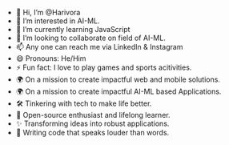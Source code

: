 - 👋 Hi, I’m @Harivora
- 👀 I’m interested in AI-ML.
- 🌱 I’m currently learning JavaScript
- 💞️ I’m looking to collaborate on field of AI-ML. 
- 📫 Any one can reach me via LinkedIn & Instagram
- 😄 Pronouns: He/Him
- ⚡ Fun fact: I love to play games and sports acitivities.
- 🌍 On a mission to create impactful web and mobile solutions.
- 🌍 On a mission to create impactful AI-ML based Applications.
- 🛠️ Tinkering with tech to make life better.
- 🖤 Open-source enthusiast and lifelong learner.
- ✨ Transforming ideas into robust applications.
- 📝 Writing code that speaks louder than words.
<!---
Harivora/Harivora is a ✨ special ✨ repository because its `README.md` (this file) appears on your GitHub profile.
You can click the Preview link to take a look at your changes.
--->
